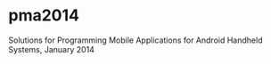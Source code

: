 pma2014
=======

Solutions for Programming Mobile Applications for Android Handheld Systems, January 2014
